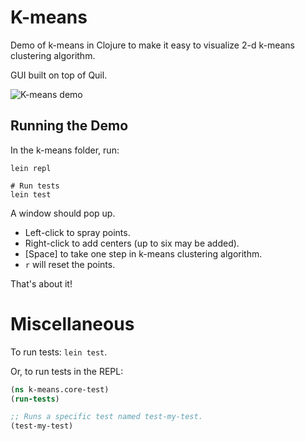 # K-means

Demo of k-means in Clojure to make it easy to visualize 2-d k-means clustering
algorithm.

GUI built on top of Quil.

![K-means demo](https://raw.github.com/elben/k-means/master/k-means-demo.gif "K-means Demo")

## Running the Demo

In the k-means folder, run:

    lein repl
    
    # Run tests
    lein test

A window should pop up.

- Left-click to spray points.
- Right-click to add centers (up to six may be added).
- [Space] to take one step in k-means clustering algorithm.
- `r` will reset the points.

That's about it!

# Miscellaneous

To run tests: `lein test`.

Or, to run tests in the REPL:

```clojure
(ns k-means.core-test)
(run-tests)

;; Runs a specific test named test-my-test.
(test-my-test)
```
